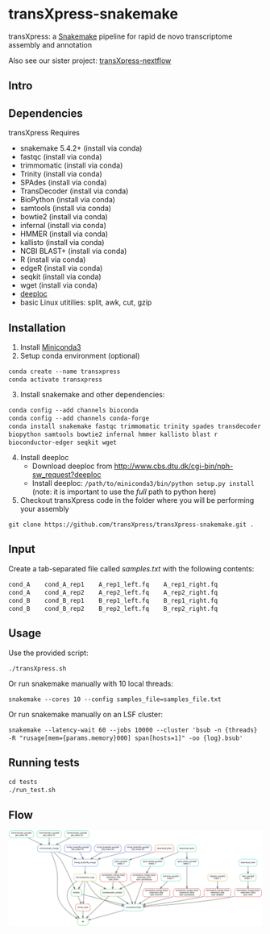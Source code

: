 # transXpress-snakemake
transXpress: a [Snakemake](https://snakemake.readthedocs.io/en/stable/) pipeline for rapid de novo transcriptome assembly and annotation

Also see our sister project: [transXpress-nextflow](https://github.com/transXpress/transXpress-nextflow)

## Intro

## Dependencies

transXpress Requires
* snakemake 5.4.2+ (install via conda)
* fastqc (install via conda)
* trimmomatic (install via conda)
* Trinity (install via conda)
* SPAdes (install via conda)
* TransDecoder (install via conda)
* BioPython (install via conda)
* samtools (install via conda)
* bowtie2 (install via conda)
* infernal (install via conda)
* HMMER (install via conda)
* kallisto (install via conda)
* NCBI BLAST+ (install via conda)
* R (install via conda)
* edgeR (install via conda)
* seqkit (install via conda)
* wget (install via conda)
* [deeploc](http://www.cbs.dtu.dk/cgi-bin/nph-sw_request?deeploc)
* basic Linux utitilies: split, awk, cut, gzip

## Installation

1. Install [Miniconda3](https://conda.io/en/latest/miniconda.html)
2. Setup conda environment (optional)
~~~~
conda create --name transxpress
conda activate transxpress
~~~~
3. Install snakemake and other dependencies:  
~~~~
conda config --add channels bioconda
conda config --add channels conda-forge
conda install snakemake fastqc trimmomatic trinity spades transdecoder biopython samtools bowtie2 infernal hmmer kallisto blast r bioconductor-edger seqkit wget
~~~~
4. Install deeploc
      * Download deeploc from http://www.cbs.dtu.dk/cgi-bin/nph-sw_request?deeploc
      * Install deeploc: `/path/to/miniconda3/bin/python setup.py install` 
        (note: it is important to use the *full* path to python here)
5. Checkout transXpress code in the folder where you will be performing your assembly
~~~~
git clone https://github.com/transXpress/transXpress-snakemake.git .
~~~~

## Input

Create a tab-separated file called *samples.txt* with the following contents: 
~~~
cond_A    cond_A_rep1    A_rep1_left.fq    A_rep1_right.fq
cond_A    cond_A_rep2    A_rep2_left.fq    A_rep2_right.fq
cond_B    cond_B_rep1    B_rep1_left.fq    B_rep1_right.fq
cond_B    cond_B_rep2    B_rep2_left.fq    B_rep2_right.fq	
~~~

## Usage

Use the provided script:
~~~~
./transXpress.sh
~~~~

Or run snakemake manually with 10 local threads:
~~~~
snakemake --cores 10 --config samples_file=samples_file.txt
~~~~

Or run snakemake manually on an LSF cluster:
~~~~
snakemake --latency-wait 60 --jobs 10000 --cluster 'bsub -n {threads} -R "rusage[mem={params.memory}000] span[hosts=1]" -oo {log}.bsub'
~~~~

## Running tests
~~~~
cd tests
./run_test.sh
~~~~


## Flow

![The directed acyclic execution DAG of transXpress-snakemake-trinity](./tests/dag.svg )
